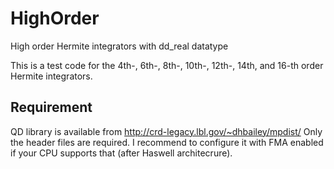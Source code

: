 # HighOrder
High order Hermite integrators with dd_real datatype

This is a test code for the 4th-, 6th-, 8th-, 10th-, 12th-, 14th, and 16-th order Hermite integrators.

## Requirement
QD library is available from
 http://crd-legacy.lbl.gov/~dhbailey/mpdist/
Only the header files are required.
I recommend to configure it with FMA enabled if your CPU supports that (after Haswell architecrure).
